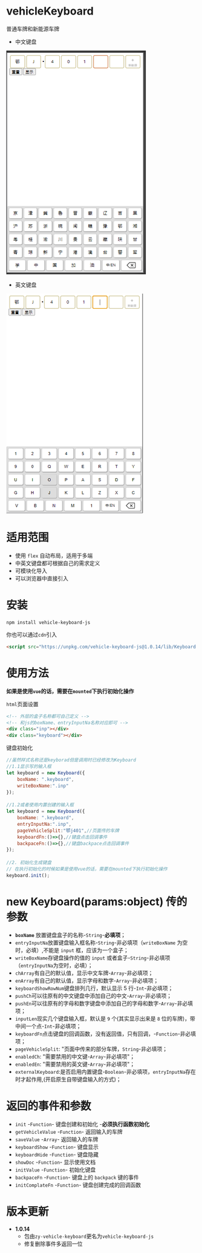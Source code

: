 # vehicleKeyboard

普通车牌和新能源车牌
+ 中文键盘
  
![中文键盘](https://github.com/zyTheGit/vehicleKeyborad/blob/master/img/ch.png)

+ 英文键盘
  
![英文键盘](https://github.com/zyTheGit/vehicleKeyborad/blob/master/img/en.png)

# 适用范围

- 使用 `flex` 自动布局，适用于多端
- 中英文键盘都可根据自己的需求定义
- 可模块化导入
- 可以浏览器中直接引入

# 安装
```shell
npm install vehicle-keyboard-js
```
你也可以通过`cdn`引入
```html
<script src="https://unpkg.com/vehicle-keyboard-js@1.0.14/lib/Keyboard.min.js"></script>
```

# 使用方法
  **如果是使用`vue`的话，需要在`mounted`下执行初始化操作**

`html`页面设置
```html
<!-- 外层的盒子名称都可自己定义 -->
<!-- 和js的boxName、entryInputNa名称对应即可 -->
<div class="inp"></div>
<div class="keyboard"></div>
```
键盘初始化
```js
//虽然样式名称还是keyborad但是调用时已经修改为Keyboard
//1.1显示写的输入框
let keyboard = new Keyboard({
    boxName: ".keyboard",
    writeBoxName:".inp"
});

//1.2或者使用内置创建的输入框
let keyboard = new Keyboard({
    boxName: ".keyboard",
    entryInputNa:".inp",
    pageVehicleSplit:"鄂j401",//页面传的车牌
    keyboardFn:()=>{},//键盘点击回调事件
    backpaceFn:()=>{},//键盘backpace点击回调事件
});

//2. 初始化生成键盘
// 在执行初始化的时候如果是使用vue的话，需要在mounted下执行初始化操作
keyboard.init();
```

# new Keyboard(params:object) 传的参数

- **`boxName`** 放置键盘盒子的名称-`String`-**必填项**；
- `entryInputNa`放置键盘输入框名称-`String`-非必填项（`writeBoxName` 为空时，必填）,不能是 `input` 框，应该为一个盒子；
- `writeBoxName`存键盘操作的值的 `input` 或者盒子-`String`-非必填项（`entryInputNa`为空时，必填）；
- `chArray`有自己的默认值，显示中文车牌-`Array`-非必填项；
- `enArray`有自己的默认值，显示字母和数字-`Array`-非必填项；
- `keyboardShowRowNum`键盘排列几行，默认显示 5 行-`Int`-非必填项；
- `pushCh`可以往原有的中文键盘中添加自己的中文-`Array`-非必填项；
- `pushEn`可以往原有的字母和数字键盘中添加自己的字母和数字-`Array`-非必填项；
- `inputLen`现实几个键盘输入框，默认是 `9` 个(其实显示出来是 `8` 位的车牌)，带中间一个点-`Int`-非必填项；
- `keyboardFn`点击键盘的回调函数，没有返回值，只有回调，-`Function`-非必填项；
- `pageVehicleSplit`: "页面中传来的部分车牌，`String`-非必填项；
- `enabledCh`: "需要禁用的中文键-`Array`-非必填项"；
- `enabledEn`: "需要禁用的英文键-`Array`-非必填项"；
- `externalKeyboard`:是否启用内置键盘-`Boolean`-非必填项，`entryInputNa`存在时才起作用,(开启原生自带键盘输入的方式)；

# 返回的事件和参数

- `init` -`Function`- 键盘创建和初始化 -**必须执行函数初始化**
- `getVehicleValue` -`Function`- 返回输入的车牌
- `saveValue` -`Array`- 返回输入的车牌
- `keyboardShow` -`Function`- 键盘显示
- `keyboardHide` -`Function`- 键盘隐藏
- `showDoc` -`Function`- 显示使用文档
- `initValue` -`Function`- 初始化键盘
- `backpaceFn` -`Function`- 键盘上的 `backpack` 键的事件
- `initComplateFn` -`Function`- 键盘创建完成的回调函数

# 版本更新
* **1.0.14**
  - 包由`zy-vehicle-keyboard`更名为`vehicle-keyboard-js`
  - 修复删除事件多返回一位
  


